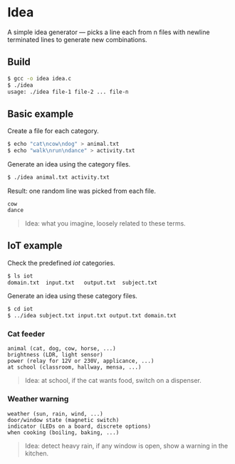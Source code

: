 # Idea
A simple idea generator — picks a line each from n files with newline terminated lines to generate new combinations.

## Build
```bash
$ gcc -o idea idea.c
$ ./idea
usage: ./idea file-1 file-2 ... file-n
```

## Basic example
Create a file for each category.
```bash
$ echo "cat\ncow\ndog" > animal.txt
$ echo "walk\nrun\ndance" > activity.txt
```

Generate an idea using the category files.
```bash
$ ./idea animal.txt activity.txt
```

Result: one random line was picked from each file.
```
cow
dance
```

> Idea: what you imagine, loosely related to these terms.

## IoT example
Check the predefined _iot_ categories.
```bash
$ ls iot
domain.txt	input.txt	output.txt	subject.txt
```

Generate an idea using these category files.
```bash
$ cd iot
$ ../idea subject.txt input.txt output.txt domain.txt
```

### Cat feeder
```
animal (cat, dog, cow, horse, ...)
brightness (LDR, light sensor)
power (relay for 12V or 230V, applicance, ...)
at school (classroom, hallway, mensa, ...)
```

> Idea: at school, if the cat wants food, switch on a dispenser.

### Weather warning
```
weather (sun, rain, wind, ...)
door/window state (magnetic switch)
indicator (LEDs on a board, discrete options)
when cooking (boiling, baking, ...)
```

> Idea: detect heavy rain, if any window is open, show a warning in the kitchen.
